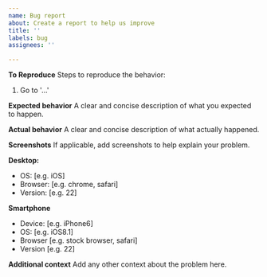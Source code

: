 ```yaml
---
name: Bug report
about: Create a report to help us improve
title: ''
labels: bug
assignees: ''

---
```


**To Reproduce**
Steps to reproduce the behavior:
1. Go to '...'

**Expected behavior**
A clear and concise description of what you expected to happen.

**Actual behavior**
A clear and concise description of what actually happened. 

**Screenshots**
If applicable, add screenshots to help explain your problem.

**Desktop:**
 - OS: [e.g. iOS]
 - Browser: [e.g. chrome, safari]
 - Version: [e.g. 22]

**Smartphone**
 - Device: [e.g. iPhone6]
 - OS: [e.g. iOS8.1]
 - Browser [e.g. stock browser, safari]
 - Version [e.g. 22]

**Additional context**
Add any other context about the problem here.
